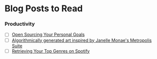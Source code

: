 # Blog Posts to Read

### Productivity
- [ ] [Open Sourcing Your Personal Goals](http://una.github.io/personal-goals-guide/)
- [ ] [Algorithmically generated art inspired by Janelle Monae's Metropolis Suite](http://gradybward.com/project/cindi/)
- [ ] [Retrieving Your Top Genres on Spotify](https://sofiya.io/blog/genres)
